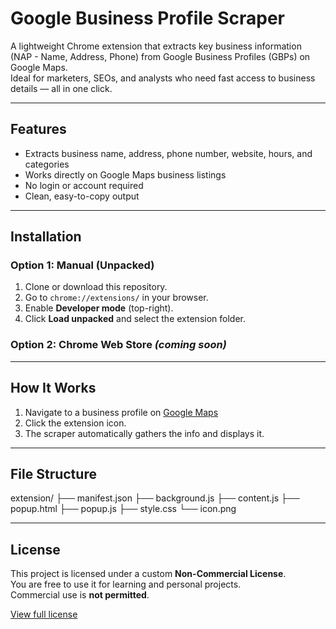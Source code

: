 # Google Business Profile Scraper

A lightweight Chrome extension that extracts key business information (NAP - Name, Address, Phone) from Google Business Profiles (GBPs) on Google Maps.  
Ideal for marketers, SEOs, and analysts who need fast access to business details — all in one click.

---

## Features

- Extracts business name, address, phone number, website, hours, and categories
- Works directly on Google Maps business listings
- No login or account required
- Clean, easy-to-copy output

---

## Installation

### Option 1: Manual (Unpacked)

1. Clone or download this repository.
2. Go to `chrome://extensions/` in your browser.
3. Enable **Developer mode** (top-right).
4. Click **Load unpacked** and select the extension folder.

### Option 2: Chrome Web Store *(coming soon)*

---

## How It Works

1. Navigate to a business profile on [Google Maps](https://maps.google.com)
2. Click the extension icon.
3. The scraper automatically gathers the info and displays it.

---

## File Structure

extension/
├── manifest.json
├── background.js
├── content.js
├── popup.html
├── popup.js
├── style.css
└── icon.png

---

## License

This project is licensed under a custom **Non-Commercial License**.  
You are free to use it for learning and personal projects.  
Commercial use is **not permitted**.

[View full license](./LICENSE.md)

